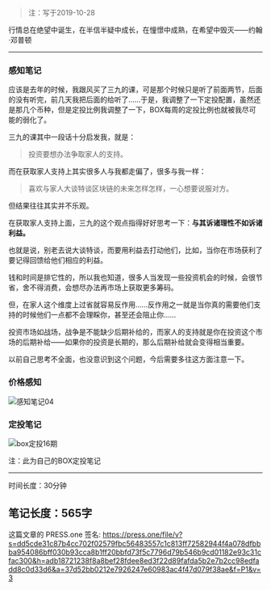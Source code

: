 >注：写于2019-10-28

行情总在绝望中诞生，在半信半疑中成长，在憧憬中成熟，在希望中毁灭——约翰·邓普顿

------
### 感知笔记
应该是去年的时候，我跟风买了三九的课，可是那个时候只是听了前面两节，后面的没有听完，前几天我把后面的给听了……于是，我调整了一下定投配置，虽然还是那几个币种，但是定投比例我调整了一下，BOX每周的定投比例也就被我尽可能的弱化了。

三九的课其中一段话十分启发我，就是：
>投资要想办法争取家人的支持。

而在获取家人支持上其实很多人与我都走偏了，很多与我一样：
>喜欢与家人大谈特谈区块链的未来怎样怎样，一心想要说服对方。

但结果往往其实并不乐观。

在获取家人支持上面，三九的这个观点指得好好思考一下：**与其诉诸理性不如诉诸利益。**

也就是说，别老去说大谈特谈，而要用利益去打动他们，比如，当你在市场获利了要记得回馈给他们相应的利益。

钱和时间是排它性的，所以我也知道，很多人当发现一些投资机会的时候，会很节省，舍不得消费，会想尽办法再市场上获取更多筹码。

但，在家人这个维度上过省就容易反作用……反作用之一就是当你真的需要他们支持的时候他们一点都不会理睬你，甚至还会阻止你……

投资市场如战场，战争是不能缺少后期补给的，而家人的支持就是你在投资这个市场的后期补给——如果你的投资是长期的，那么后期补给就会变得相当重要。

以前自己思考不全面，也没意识到这个问题，今后需要多往这方面注意一下。


### 价格感知

![感知笔记04](https://press.one/thumbnail?width=720&url=https://static.press.one/d1/f2/d1f24fc411a654182e991fc715cca2da92e2650eb9121b459f0d6588b0a17377.jpg)

### 定投笔记


![box定投16期](https://press.one/thumbnail?width=720&url=https://static.press.one/f3/68/f368797509a7fbd502f5e7bd86a7e51122f1452f42f7ffe97838c8f48b6a7403.png)

注：此为自己的BOX定投笔记

------

时间长度：30分钟

笔记长度：565字
----
这篇文章的 PRESS.one 签名:
https://press.one/file/v?s=dd5cde31c87b4cc702f02579fbc56483557c1c813ff72582944f4a078dfbbba954086bff030b93cca8b1ff20bbfd73f5c7796d79b546b9cd01182e93c31cfac300&h=adb18721238f8a8bef28fdee8ed3f22d89fafda5b2e7b2cc98edfadd8c0d33d6&a=37d52bb0212e7926247e60983ac4f47d079f38ae&f=P1&v=3
